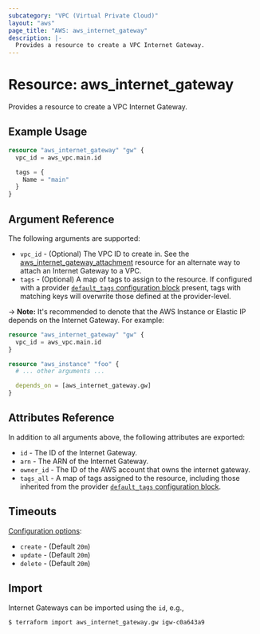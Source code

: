```yaml
---
subcategory: "VPC (Virtual Private Cloud)"
layout: "aws"
page_title: "AWS: aws_internet_gateway"
description: |-
  Provides a resource to create a VPC Internet Gateway.
---
```


# Resource: aws_internet_gateway

Provides a resource to create a VPC Internet Gateway.

## Example Usage

```terraform
resource "aws_internet_gateway" "gw" {
  vpc_id = aws_vpc.main.id

  tags = {
    Name = "main"
  }
}
```

## Argument Reference

The following arguments are supported:

* `vpc_id` - (Optional) The VPC ID to create in.  See the [aws_internet_gateway_attachment](internet_gateway_attachment.html) resource for an alternate way to attach an Internet Gateway to a VPC.
* `tags` - (Optional) A map of tags to assign to the resource. If configured with a provider [`default_tags` configuration block](https://registry.terraform.io/providers/hashicorp/aws/latest/docs#default_tags-configuration-block) present, tags with matching keys will overwrite those defined at the provider-level.

-> **Note:** It's recommended to denote that the AWS Instance or Elastic IP depends on the Internet Gateway. For example:

```terraform
resource "aws_internet_gateway" "gw" {
  vpc_id = aws_vpc.main.id
}

resource "aws_instance" "foo" {
  # ... other arguments ...

  depends_on = [aws_internet_gateway.gw]
}
```

## Attributes Reference

In addition to all arguments above, the following attributes are exported:

* `id` - The ID of the Internet Gateway.
* `arn` - The ARN of the Internet Gateway.
* `owner_id` - The ID of the AWS account that owns the internet gateway.
* `tags_all` - A map of tags assigned to the resource, including those inherited from the provider [`default_tags` configuration block](https://registry.terraform.io/providers/hashicorp/aws/latest/docs#default_tags-configuration-block).

## Timeouts

[Configuration options](https://developer.hashicorp.com/terraform/language/resources/syntax#operation-timeouts):

- `create` - (Default `20m`)
- `update` - (Default `20m`)
- `delete` - (Default `20m`)

## Import

Internet Gateways can be imported using the `id`, e.g.,

```
$ terraform import aws_internet_gateway.gw igw-c0a643a9
```
